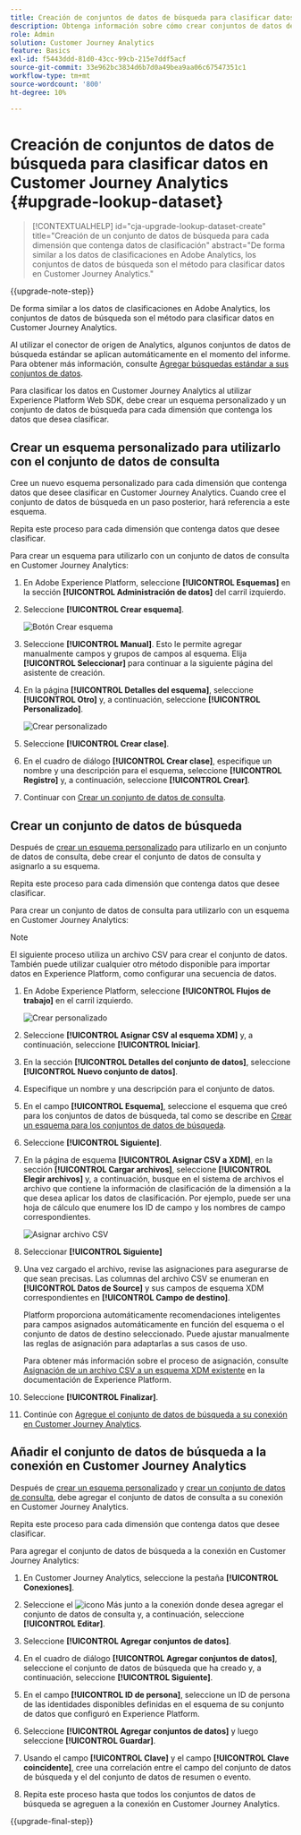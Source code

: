 ```yaml
---
title: Creación de conjuntos de datos de búsqueda para clasificar datos en Customer Journey Analytics
description: Obtenga información sobre cómo crear conjuntos de datos de búsqueda para clasificar datos en Customer Journey Analytics
role: Admin
solution: Customer Journey Analytics
feature: Basics
exl-id: f5443ddd-81d0-43cc-99cb-215e7ddf5acf
source-git-commit: 33e962bc3834d6b7d0a49bea9aa06c67547351c1
workflow-type: tm+mt
source-wordcount: '800'
ht-degree: 10%

---
```


# Creación de conjuntos de datos de búsqueda para clasificar datos en Customer Journey Analytics {#upgrade-lookup-dataset}

<!-- markdownlint-disable MD034 -->

>[!CONTEXTUALHELP]
>id="cja-upgrade-lookup-dataset-create"
>title="Creación de un conjunto de datos de búsqueda para cada dimensión que contenga datos de clasificación"
>abstract="De forma similar a los datos de clasificaciones en Adobe Analytics, los conjuntos de datos de búsqueda son el método para clasificar datos en Customer Journey Analytics."

<!-- markdownlint-enable MD034 -->

{{upgrade-note-step}}

De forma similar a los datos de clasificaciones en Adobe Analytics, los conjuntos de datos de búsqueda son el método para clasificar datos en Customer Journey Analytics.

Al utilizar el conector de origen de Analytics, algunos conjuntos de datos de búsqueda estándar se aplican automáticamente en el momento del informe. Para obtener más información, consulte [Agregar búsquedas estándar a sus conjuntos de datos](/help/connections/standard-lookups.md).

Para clasificar los datos en Customer Journey Analytics al utilizar Experience Platform Web SDK, debe crear un esquema personalizado y un conjunto de datos de búsqueda para cada dimensión que contenga los datos que desea clasificar.

## Crear un esquema personalizado para utilizarlo con el conjunto de datos de consulta

Cree un nuevo esquema personalizado para cada dimensión que contenga datos que desee clasificar en Customer Journey Analytics. Cuando cree el conjunto de datos de búsqueda en un paso posterior, hará referencia a este esquema.

Repita este proceso para cada dimensión que contenga datos que desee clasificar.

Para crear un esquema para utilizarlo con un conjunto de datos de consulta en Customer Journey Analytics:

1. En Adobe Experience Platform, seleccione **[!UICONTROL Esquemas]** en la sección **[!UICONTROL Administración de datos]** del carril izquierdo.

1. Seleccione **[!UICONTROL Crear esquema]**.

   ![Botón Crear esquema](assets/schema-create.png)

1. Seleccione **[!UICONTROL Manual]**. Esto le permite agregar manualmente campos y grupos de campos al esquema. Elija **[!UICONTROL Seleccionar]** para continuar a la siguiente página del asistente de creación.

1. En la página **[!UICONTROL Detalles del esquema]**, seleccione **[!UICONTROL Otro]** y, a continuación, seleccione **[!UICONTROL Personalizado]**.

   ![Crear personalizado](assets/schema-custom.png)

1. Seleccione **[!UICONTROL Crear clase]**.

   <!-- add screenshot -->

1. En el cuadro de diálogo **[!UICONTROL Crear clase]**, especifique un nombre y una descripción para el esquema, seleccione **[!UICONTROL Registro]** y, a continuación, seleccione **[!UICONTROL Crear]**.

1. Continuar con [Crear un conjunto de datos de consulta](#create-a-lookup-dataset).

## Crear un conjunto de datos de búsqueda

Después de [crear un esquema personalizado](#create-a-custom-schema-to-use-with-the-lookup-dataset) para utilizarlo en un conjunto de datos de consulta, debe crear el conjunto de datos de consulta y asignarlo a su esquema.

Repita este proceso para cada dimensión que contenga datos que desee clasificar.

Para crear un conjunto de datos de consulta para utilizarlo con un esquema en Customer Journey Analytics:

>[!NOTE]
>
>El siguiente proceso utiliza un archivo CSV para crear el conjunto de datos. También puede utilizar cualquier otro método disponible para importar datos en Experience Platform, como configurar una secuencia de datos.

1. En Adobe Experience Platform, seleccione **[!UICONTROL Flujos de trabajo]** en el carril izquierdo.

   ![Crear personalizado](assets/lookup-dataset-workflows.png)

1. Seleccione **[!UICONTROL Asignar CSV al esquema XDM]** y, a continuación, seleccione **[!UICONTROL Iniciar]**.

1. En la sección **[!UICONTROL Detalles del conjunto de datos]**, seleccione **[!UICONTROL Nuevo conjunto de datos]**.

1. Especifique un nombre y una descripción para el conjunto de datos.

1. En el campo **[!UICONTROL Esquema]**, seleccione el esquema que creó para los conjuntos de datos de búsqueda, tal como se describe en [Crear un esquema para los conjuntos de datos de búsqueda](#create-a-schema-for-lookup-datasets).

1. Seleccione **[!UICONTROL Siguiente]**.

1. En la página de esquema **[!UICONTROL Asignar CSV a XDM]**, en la sección **[!UICONTROL Cargar archivos]**, seleccione **[!UICONTROL Elegir archivos]** y, a continuación, busque en el sistema de archivos el archivo que contiene la información de clasificación de la dimensión a la que desea aplicar los datos de clasificación. Por ejemplo, puede ser una hoja de cálculo que enumere los ID de campo y los nombres de campo correspondientes. <!-- correct? How can I better explain what this file is?-->

   ![Asignar archivo CSV](assets/lookup-map-csv.png)

1. Seleccionar **[!UICONTROL Siguiente]**

1. Una vez cargado el archivo, revise las asignaciones para asegurarse de que sean precisas. Las columnas del archivo CSV se enumeran en **[!UICONTROL Datos de Source]** y sus campos de esquema XDM correspondientes en **[!UICONTROL Campo de destino]**.

   Platform proporciona automáticamente recomendaciones inteligentes para campos asignados automáticamente en función del esquema o el conjunto de datos de destino seleccionado. Puede ajustar manualmente las reglas de asignación para adaptarlas a sus casos de uso.

   Para obtener más información sobre el proceso de asignación, consulte [Asignación de un archivo CSV a un esquema XDM existente](https://experienceleague.adobe.com/en/docs/experience-platform/ingestion/tutorials/map-csv/existing-schema) en la documentación de Experience Platform.

1. Seleccione **[!UICONTROL Finalizar]**.

1. Continúe con [Agregue el conjunto de datos de búsqueda a su conexión en Customer Journey Analytics](#add-the-lookup-dataset-to-your-connection-in-customer-journey-analytics).

## Añadir el conjunto de datos de búsqueda a la conexión en Customer Journey Analytics

Después de [crear un esquema personalizado](#create-a-custom-schema-to-use-with-the-lookup-dataset) y [crear un conjunto de datos de consulta](#create-a-lookup-dataset), debe agregar el conjunto de datos de consulta a su conexión en Customer Journey Analytics.

Repita este proceso para cada dimensión que contenga datos que desee clasificar.

Para agregar el conjunto de datos de búsqueda a la conexión en Customer Journey Analytics:

1. En Customer Journey Analytics, seleccione la pestaña **[!UICONTROL Conexiones]**.

1. Seleccione el ![icono Más](assets/More.svg) junto a la conexión donde desea agregar el conjunto de datos de consulta y, a continuación, seleccione **[!UICONTROL Editar]**.

   <!-- add screenshot -->

1. Seleccione **[!UICONTROL Agregar conjuntos de datos]**.

1. En el cuadro de diálogo **[!UICONTROL Agregar conjuntos de datos]**, seleccione el conjunto de datos de búsqueda que ha creado y, a continuación, seleccione **[!UICONTROL Siguiente]**.

1. En el campo **[!UICONTROL ID de persona]**, seleccione un ID de persona de las identidades disponibles definidas en el esquema de su conjunto de datos que configuró en Experience Platform. <!-- fill out other fields? -->

1. Seleccione **[!UICONTROL Agregar conjuntos de datos]** y luego seleccione **[!UICONTROL Guardar]**.

   <!-- is there a step right in between here where you select the dataset -->

1. Usando el campo **[!UICONTROL Clave]** y el campo **[!UICONTROL Clave coincidente]**, cree una correlación entre el campo del conjunto de datos de búsqueda y el del conjunto de datos de resumen o evento.

1. Repita este proceso hasta que todos los conjuntos de datos de búsqueda se agreguen a la conexión en Customer Journey Analytics.

{{upgrade-final-step}}

